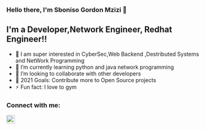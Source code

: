 ### Hello there, I'm Sboniso Gordon Mzizi 👋


## I'm a Developer,Network Engineer, Redhat Engineer!!

- 🔭 I am super interested in CyberSec,Web Backend ,Destributed Systems and NetWork Programming
- 🌱 I’m currently learning python and java network programming
- 👯 I’m looking to collaborate with other developers
- 🥅 2021 Goals: Contribute more to Open Source projects
- ⚡ Fun fact: I love to gym


### Connect with me:


[<img align="left" alt="codeSTACKr | LinkedIn" width="22px" src="https://cdn.jsdelivr.net/npm/simple-icons@v3/icons/linkedin.svg" />][linkedin]



[linkedin]:https://www.linkedin.com/in/sboniso-g-mzizi
